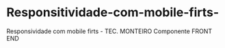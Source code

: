 # Responsitividade-com-mobile-firts-
Responsividade com mobile firts  - TEC. MONTEIRO Componente FRONT END

